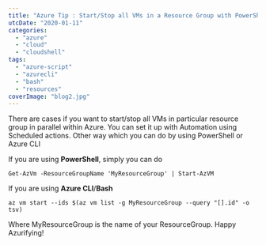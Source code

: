 ```yaml
---
title: "Azure Tip : Start/Stop all VMs in a Resource Group with PowerShell/Bash"
utcDate: "2020-01-11"
categories: 
  - "azure"
  - "cloud"
  - "cloudshell"
tags: 
  - "azure-script"
  - "azurecli"
  - "bash"
  - "resources"
coverImage: "blog2.jpg"
---
```


There are cases if you want to start/stop all VMs in particular resource group in parallel within Azure. You can set it up with Automation using Scheduled actions. Other way which you can do by using PowerShell or Azure CLI

If you are using **PowerShell**, simply you can do

```
Get-AzVm -ResourceGroupName 'MyResourceGroup' | Start-AzVM
```

If you are using **Azure CLI**/**Bash**

```
az vm start --ids $(az vm list -g MyResourceGroup --query "[].id" -o tsv)
```

Where MyResourceGroup is the name of your ResourceGroup. Happy Azurifying!
